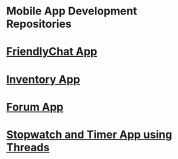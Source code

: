 # Mobile App Development Repositories

# [FriendlyChat App](https://github.com/adansinghani1/FriendlyChaatApp)  
# [Inventory App](https://github.com/adansinghani1/MobileAppSoloFinal)  
# [Forum App](https://github.com/adansinghani1/messageboardappproj)  
# [Stopwatch and Timer App using Threads](https://github.com/adansinghani1/Final_Project_OS/tree/main/Stopwatch)  
